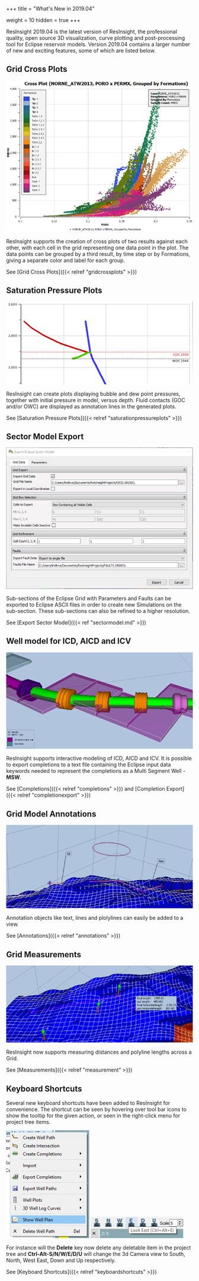 +++
title = "What's New in 2019.04"

weight = 10
hidden = true
+++

ResInsight 2019.04 is the latest version of ResInsight, the professional quality, open source 3D visualization, curve plotting and post-processing tool for Eclipse reservoir models. Version 2019.04 contains a larger number of new and exciting features, some of which are listed below.

## Grid Cross Plots
![](/images/introduction/GridCrossPlot.png)

ResInsight supports the creation of cross plots of two results against each other, with each cell in the grid representing one data point in the plot. The data points can be grouped by a third result, by time step or by Formations, giving a separate color and label for each group.

See [Grid Cross Plots]({{< relref "gridcrossplots" >}})

## Saturation Pressure Plots
![](/images/introduction/SaturationPressurePlot.png)

ResInsight can create plots displaying bubble and dew point pressures, together with initial pressure in model, versus depth. Fluid contacts (GOC and/or OWC) are displayed as annotation lines in the generated plots.

See [Saturation Pressure Plots]({{< relref "saturationpressureplots" >}})

## Sector Model Export
![](/images/introduction/ExportSectorModel_Grid.png)

Sub-sections of the Eclipse Grid with Parameters and Faults can be exported to Eclipse ASCII files in order to create new Simulations on the sub-section. These sub-sections can also be refined to a higher resolution.

See [Export Sector Model]({{< ref "sectormodel.md" >}})

## Well model for ICD, AICD and ICV
![](/images/introduction/ValveVisualisation.png)

ResInsight supports interactive modeling of ICD, AICD and ICV. It is possible to export completions to a text file containing the Eclipse input data keywords needed to represent the completions as a Multi Segment Well - **MSW**. 

See [Completions]({{< relref "completions" >}}) and  [Completion Export]({{< relref "completionexport" >}})

## Grid Model Annotations
![](/images/introduction/Annotations.png)

Annotation objects like text, lines and plolylines can easily be added to a view.

See [Annotations]({{< relref "annotations" >}})

## Grid Measurements
![](/images/introduction/Measurement.png)

ResInsight now supports measuring distances and polyline lengths across a Grid.

See [Measurements]({{< relref "measurement" >}})

## Keyboard Shortcuts
Several new keyboard shortcuts have been added to ResInsight for convenience. The shortcut can be seen by hovering over tool bar icons to show the tooltip for the given action, or seen in the right-click menu for project tree items.

![](/images/introduction/KeyboardDel.png)
![](/images/introduction/KeyboardEast.png)

For instance will the **Delete** key now delete any deletable item in the project tree and **Ctrl-Alt-S/N/W/E/D/U** will change the 3d Camera view to South, North, West East, Down and Up respectively.

See [Keyboard Shortcuts]({{< relref "keyboardshortcuts" >}})
